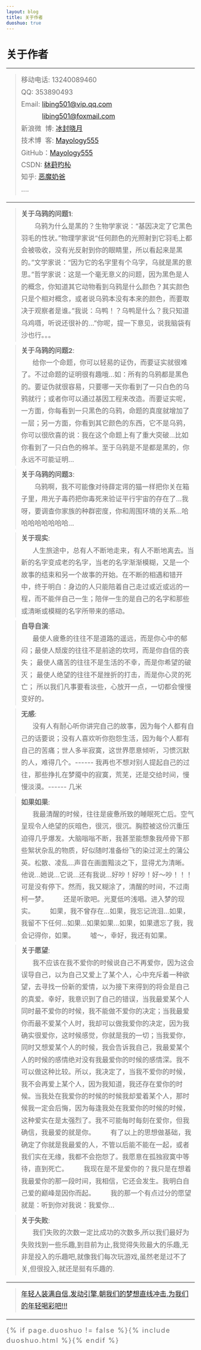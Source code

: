 ```yaml
---
layout: blog
title: 关于作者
duoshuo: true
---
```


<style>
p {
    color: #6D6D6D;
    font-size: 18px;
    line-height: 1.5;
    letter-spacing: 2px;
    margin-top: -10px;
}
hr {
	margin-top: 0;
	margin-bottom: 25px;
}
blockquote p {
    line-height: 1.8;
    letter-spacing: 0px;
}
</style>


# 关于作者

<hr id="line"/>



> 移动电话: 13240089460<br />
> QQ: 353890493<br />
> Email: <a href="mailto:libing501@vip.qq.com">libing501@vip.qq.com</a><br />
&nbsp;&nbsp;&nbsp;&nbsp;&nbsp;&nbsp;&nbsp;&nbsp;&nbsp;&nbsp;&nbsp;<a href="mailto:libing501@foxmail.com">libing501@foxmail.com</a>  
> 新浪微&nbsp;&nbsp;博: <a href="http://weibo.com/108504315">冰封晓月</a>  
> 技术博&nbsp;&nbsp;客: <a href="http://Mayology555.github.io/">Mayology555</a>  
> GitHub：<a href="https://github.com/Mayology555">Mayology555</a>  
> CSDN: <a href="http://my.csdn.net/u014789529">栤葑旳杺</a>   
> 知乎: <a href="http://www.zhihu.com/people/tobin-29">恶魔奶爸</a>  
> ....

---

> **关于乌鸦的问题1**: <br />&nbsp;&nbsp;&nbsp;&nbsp;&nbsp;&nbsp;
乌鸦为什么是黑的？生物学家说：“基因决定了它黑色羽毛的性状。”物理学家说“任何颜色的光照射到它羽毛上都会被吸收，没有光反射到你的眼睛里，所以看起来是黑的。”文学家说：“因为它的名字里有个乌字，乌就是黑的意思。”哲学家说：这是一个毫无意义的问题，因为黑色是人的概念，你知道其它动物看到乌鸦是什么颜色？其实颜色只是个相对概念，或者说乌鸦本没有本来的颜色，而要取决于观察者是谁。”我说：乌鸭！？乌鸭是什么？我只知道乌鸡嗫，听说还很补的…”你呢，提一下意见，说我脑袋有沙也行。。。

> **关于乌鸦的问题2**: <br />&nbsp;&nbsp;&nbsp;&nbsp;&nbsp;&nbsp;给你一个命题，你可以轻易的证伪，而要证实就很难了。不过命题的证明很有趣哦…如：所有的乌鸦都是黑色的。要证伪就很容易，只要哪一天你看到了一只白色的乌鸦就行；或者你可以通过基因工程来改造。而要证实呢，一方面，你每看到一只黑色的乌鸦，命题的真度就增加了一层；另一方面，你看到其它颜色的东西，它不是乌鸦，你可以很欣喜的说：我在这个命题上有了重大突破…比如你看到了一只白色的棉羊。至于乌鸦是不是都是黑的，你永远不可能证明…

> **关于乌鸦的问题3**: <br />&nbsp;&nbsp;&nbsp;&nbsp;&nbsp;&nbsp;
乌鸦啊，我不可能像对待薛定谔的猫一样把你关在箱子里，用光子毒药把你毒死来验证平行宇宙的存在了…我呀，要调查你家族的种群密度，你和周围环境的关系…哈哈哈哈哈哈哈哈…

> **关于现实**: <br />&nbsp;&nbsp;&nbsp;&nbsp;&nbsp;&nbsp;人生旅途中，总有人不断地走来，有人不断地离去。当新的名字变成老的名字，当老的名字渐渐模糊，又是一个故事的结束和另一个故事的开始。在不断的相遇和错开中，终于明白：身边的人只能陪着自己走过或近或远的一程，而不能伴自己一生；陪伴一生的是自己的名字和那些或清晰或模糊的名字所带来的感动。

> **自导自演**: <br />&nbsp;&nbsp;&nbsp;&nbsp;&nbsp;&nbsp;最使人疲惫的往往不是道路的遥远，而是你心中的郁闷；最使人颓废的往往不是前途的坎坷，而是你自信的丧失； 最使人痛苦的往往不是生活的不幸，而是你希望的破灭； 最使人绝望的往往不是挫折的打击，而是你心灵的死亡； 所以我们凡事要看淡些，心放开一点，一切都会慢慢变好的。

> **无感**: <br />&nbsp;&nbsp;&nbsp;&nbsp;&nbsp;&nbsp;没有人有耐心听你讲完自己的故事，因为每个人都有自己的话要说；没有人喜欢听你抱怨生活，因为每个人都有自己的苦痛；世人多半寂寞，这世界愿意倾听，习惯沉默的人，难得几个。------ 我再也不想对别人提起自己的过往，那些挣扎在梦魇中的寂寞，荒芜，还是交给时间，慢慢淡漠。------ 几米

> **如果如果**: <br />&nbsp;&nbsp;&nbsp;&nbsp;&nbsp;&nbsp;我最清醒的时候，往往是疲惫所致的睡眠死亡后。空气呈现令人绝望的灰暗色，很沉，很沉。胸腔被这份沉重压迫得几乎爆发。大脑嗡嗡不断，我甚至能想象我颅骨下那些絮状杂乱的物质，好似随时准备纷飞的染过泥土的蒲公英。松散、凌乱…声音在画面黯淡之下，显得尤为清晰。他说…她说…它说…还有我说…好吵！好吵！好～吵！！！可是没有停下。然而，我又糊涂了，清醒的时间，不过南柯一梦。
　　还是听歌吧。光夏低吟浅唱。进入梦的现实。
　　如果，我不曾存在…如果，我忘记流泪…如果，我留不下任何…如果…如果如果…如果，如果遗忘了我，我会记得你，如果。
　　嘘～，幸好，我还有如果。

> **关于愿望**: <br />&nbsp;&nbsp;&nbsp;&nbsp;&nbsp;&nbsp;我不应该在我不爱你的时候说自己不再爱你，因为这会误导自己，以为自己又爱上了某个人，心中充斥着一种欲望，去寻找一份新的爱情，以为接下来得到的将会是自己的真爱。幸好，我意识到了自己的错误，当我最爱某个人同时最不爱你的时候，我不能做不爱你的决定；当我最爱你而最不爱某个人时，我却可以做我爱你的决定，因为我确实很爱你，这时候感觉，你就是我的一切；当我爱你，同时又想爱某个人的时候，我会告诉我自己，我最爱某个人的时候的感情绝对没有我最爱你的时候的感情深。我不可以做这种比较。所以，我决定了，当我不爱你的时候，我不会再爱上某个人，因为我知道，我还存在爱你的时候。当我处在我爱你的时候的时候我却爱着某个人，那时候我一定会后悔，因为每逢我处在我爱你的时候的时候，这种爱实在是太强烈了。我不可能每时每刻在爱你，但我确信，我最爱的就是你。
　　有了以上的思想做基础，我确定了你就是我最爱的人，不管以后能不能在一起，或者我们实在无缘，我都不会抱怨了。我愿意在孤独寂寞中等待，直到死亡。
　　我现在是不是爱你的？我只是在想着我最爱你的那一段时间，我相信，它还会发生。我明白自己爱的巅峰是因你而起。
　　我的那一个有点过分的愿望就是：听到你对我说：我爱你…

> **关于失败**: <br />&nbsp;&nbsp;&nbsp;&nbsp;&nbsp;&nbsp;我们失败的次数一定比成功的次数多,所以我们最好为失败找到一些乐趣,到目前为止,我觉得失败最大的乐趣,无非是投入的乐趣吧,就像我们每次玩游戏,虽然老是过不了关,但很投入,就还是挺有乐趣的.

---

> [年轻人装满自信,发动引擎,朝我们的梦想直线冲击,为我们的年轻喝彩吧!!!](/)

---

{% if page.duoshuo != false %}{% include duoshuo.html %}{% endif %}